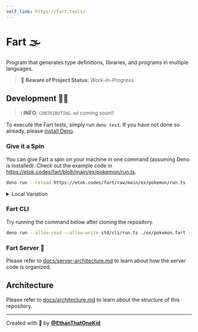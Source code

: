 ```yaml
---
self_link: https://fart.tools/
---
```


# Fart 🌫

Program that generates type definitions, libraries, and programs in multiple languages.

> 🚧 **Beware of Project Status**: _Work-in-Progress_

## Development 👨‍💻

> ℹ **INFO**: `CONTRIBUTING.md` coming soon!!

To execute the Fart tests, simply run `deno test`. If you have not done so already, please [install Deno](https://github.com/denoland/deno_install).

### Give it a Spin

You can give Fart a spin on your machine in one command (assuming Deno is installed).
Check out the example code in <https://etok.codes/fart/blob/main/ex/pokemon/run.ts>.

```bash
deno run --reload https://etok.codes/fart/raw/main/ex/pokemon/run.ts
```

<details>
  <summary>Local Variation</summary>

```bash
deno run --reload ex/pokemon/run.ts
```

</details>

### Fart CLI

Try running the command below after cloning the repository.

```bash
deno run --allow-read --allow-write std/cli/run.ts ./ex/pokemon.fart --reg=ts.deno --output=./ex/pokemon.ts
```

### Fart Server 📡

Please refer to [docs/server-architecture.md](https://etok.codes/fart/blob/main/docs/server-architecture.md#readme) to learn about how the server code is organized.

## Architecture

Please refer to [docs/architecture.md](https://etok.codes/fart/blob/main/docs/architecture.md#readme) to learn about the structure of this repository.

---

Created with 💖 by [**@EthanThatOneKid**](https://etok.codes/)

